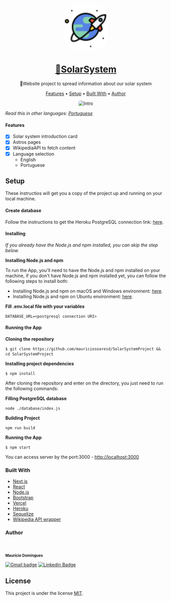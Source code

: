 
<h1 align="center">
<a href="https://solar-system-project.vercel.app/">
  <img style="border-radius: 40px; height: 140px"alt="Solar System Project" title="Solar System Project" src="./public/imgs/logo.png" />
  </a>
</h1>

<h1 align="center">
    <a href="https://solar-system-project.vercel.app/">🔗SolarSystem</a>
</h1>

<p align="center">🚀Website project to spread information about our solar system</p>

<p align="center">
 <a href="#features">Features</a> •
 <a href="#setup">Setup</a> • 
 <a href="#built-with">Built With</a> • 
 <a href="#author">Author</a>
</p>

<!-- GIF SHOW CASE MOBILE -->
<p align="center">
    <img width="250" style="border-radius: 5px" height="450" src="./README/mobile.gif" alt="Intro">
</p>

*Read this in other languages: [Portuguese](README.pt.md)*

#### Features

- [x] Solar system introduction card
- [x] Astros pages
- [x] WikipediaAPI to fetch content
- [x] Language selection
    - English
    - Portuguese


## Setup

These instructios will get you a copy of the project up and running on your local machine. 

#### Create database

Follow the instructions to get the Heroku PostgreSQL connection link: [here](https://devcenter.heroku.com/articles/heroku-postgresql).


#### Installing

 *If you already have the Node.js and npm installed, you can skip the step below.*
 

**Installing Node.js and npm**

To run the App, you'll need to have the Node.js and  npm installed on your machine, if you don't have Node.js and npm installed yet, you can follow the following steps to install both:

 * Installing Node.js and npm on macOS and Windows environment: [here](https://nodejs.org/en/download/).
 * Installing Node.js and npm on Ubuntu environment: [here](https://tecadmin.net/install-latest-nodejs-npm-on-ubuntu/).

 **Fill .env.local file with your variables**
```
DATABASE_URL=<postgresql connection URI>
```


#### Running the App

**Cloning the repository**
```
$ git clone https://github.com/mauriciosoaresd/SolarSystemProject && cd SolarSystemProject
```

**Installing project dependencies**
```
$ npm install
```

After cloning the repository and enter on the directory, you just need to run the following commands:

**Filling PostgreSQL database**
```
node ./database/index.js
```

**Building Project**
```
npm run build
```

**Running the App**
```
$ npm start
```

You can access server by the port:3000 - <http://localhost:3000>

### Built With

- [Next.js](https://nextjs.org/)
- [React](https://reactjs.org/)
- [Node.js](https://nodejs.org/)
- [Bootstrap](https://getbootstrap.com/)
- [Vercel](https://vercel.com/)
- [Heroku](https://www.heroku.com/)
- [Sequelize](https://sequelize.org/)
- [Wikipedia API wrapper](https://www.npmjs.com/package/wikipedia)


### Author
 <img style="border-radius: 50%;" src="https://avatars.githubusercontent.com/u/55855981?v=4" width="100px;" alt=""/>

 <sub><b>Maurício Domingues</b></sub>

 [![Gmail badge](https://img.shields.io/badge/-mauriciosoaresd@gmail.com-D14836?style=flat-square&logo=gmail&logoColor=white&link=mailto:mauriciosoaresd@gmail.com)](mailto:mauriciosoaresd@gmail.com) [![Linkedin Badge](https://img.shields.io/badge/-Maurício-blue?style=flat-square&logo=Linkedin&logoColor=white&link=https://www.linkedin.com/in/mauriciosdomingues/)](https://www.linkedin.com/in/mauriciosdomingues/) 



## License

This project is under the license [MIT](./LICENSE).